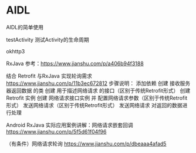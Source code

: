 # AIDL
AIDL的简单使用

testActivity
测试Activity的生命周期

okhttp3

RxJava
参考：https://www.jianshu.com/p/a406b94f3188

结合 Retrofit 与RxJava 实现轮询需求
https://www.jianshu.com/p/11b3ec672812
步骤说明：
添加依赖
创建 接收服务器返回数据 的类
创建 用于描述网络请求 的接口（区别于传统Retrofit形式）
创建 Retrofit 实例
创建 网络请求接口实例 并 配置网络请求参数（区别于传统Retrofit形式）
发送网络请求（区别于传统Retrofit形式）
发送网络请求
对返回的数据进行处理

Android RxJava 实际应用案例讲解：网络请求嵌套回调
https://www.jianshu.com/p/5f5d61f04f96

（有条件）网络请求轮询
https://www.jianshu.com/p/dbeaaa4afad5